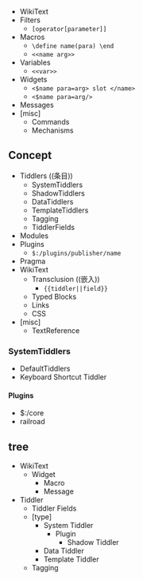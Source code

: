 
- WikiText
- Filters
  - `[operator[parameter]]`  
- Macros
  - `\define name(para) \end`
  - `<<name arg>>`
- Variables
  - `<<var>>`
- Widgets
  - `<$name para=arg> slot </name>`
  - `<$name para=arg/>`
- Messages
- [misc]
  - Commands
  - Mechanisms
## Concept
- Tiddlers ((条目))
  - SystemTiddlers 
  - ShadowTiddlers
  - DataTiddlers
  - TemplateTiddlers
  - Tagging
  - TiddlerFields
- Modules
- Plugins
  - `$:/plugins/publisher/name`
- Pragma
- WikiText
  - Transclusion ((嵌入))
    - `{{tiddler||field}}`
  - Typed Blocks 
  - Links
  - CSS
- [misc]
  - TextReference
### SystemTiddlers
- DefaultTiddlers
- Keyboard Shortcut Tiddler
#### Plugins
- $:/core
- railroad
## tree
- WikiText
  - Widget
    - Macro
    - Message
- Tiddler
  - Tiddler Fields
  - [type]
    - System Tiddler
      - Plugin
        - Shadow Tiddler
    - Data Tiddler
    - Template Tiddler
  - Tagging

